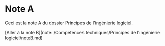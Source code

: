 # Note A

Ceci est la note A du dossier Principes de l'ingénierie  logiciel.

[Aller à la note B](note:./Competences techniques/Principes de l'ingénierie  logiciel/noteB.md)

